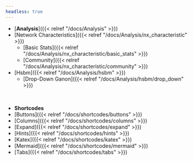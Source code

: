 ```yaml
---
headless: true
---
```


- [**Analysis**]({{< relref "/docs/Analysis" >}})
- [Network Characteristics]({{< relref "/docs/Analysis/nx_characteristic" >}})
  - [Basic Stats]({{< relref "/docs/Analysis/nx_characteristic/basic_stats" >}})
  - [Community]({{< relref "/docs/Analysis/nx_characteristic/community" >}})
- [Hsbm]({{< relref "/docs/Analysis/hsbm" >}})
  - [Drop-Down Ganon]({{< relref "/docs/Analysis/hsbm/drop_down" >}})
<br />

- **Shortcodes**
- [Buttons]({{< relref "/docs/shortcodes/buttons" >}})
- [Columns]({{< relref "/docs/shortcodes/columns" >}})
- [Expand]({{< relref "/docs/shortcodes/expand" >}})
- [Hints]({{< relref "/docs/shortcodes/hints" >}})
- [Katex]({{< relref "/docs/shortcodes/katex" >}})
- [Mermaid]({{< relref "/docs/shortcodes/mermaid" >}})
- [Tabs]({{< relref "/docs/shortcodes/tabs" >}})
<br />
